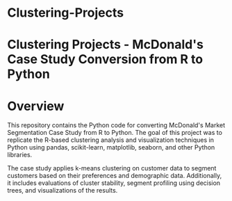 # Clustering-Projects

# Clustering Projects - McDonald's Case Study Conversion from R to Python

# Overview
This repository contains the Python code for converting McDonald's Market Segmentation Case Study from R to Python. The goal of this project was to replicate the R-based clustering analysis and visualization techniques in Python using pandas, scikit-learn, matplotlib, seaborn, and other Python libraries.

The case study applies k-means clustering on customer data to segment customers based on their preferences and demographic data. Additionally, it includes evaluations of cluster stability, segment profiling using decision trees, and visualizations of the results.
